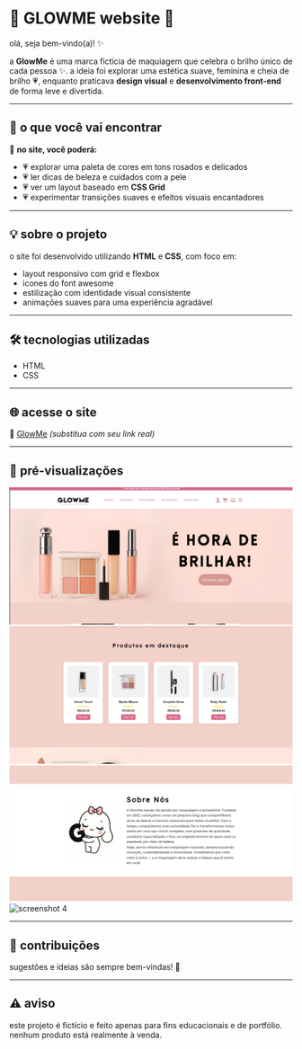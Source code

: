 # 💖 GLOWME website 💖

olá, seja bem-vindo(a)! ✨

a **GlowMe** é uma marca fictícia de maquiagem que celebra o brilho único de cada pessoa ✨. a ideia foi explorar uma estética suave, feminina e cheia de brilho 💗, enquanto praticava **design visual** e **desenvolvimento front-end** de forma leve e divertida.

---

## 💭 o que você vai encontrar

📝 **no site, você poderá:**

* 💗 explorar uma paleta de cores em tons rosados e delicados
* 💗 ler dicas de beleza e cuidados com a pele
* 💗 ver um layout baseado em **CSS Grid**
* 💗 experimentar transições suaves e efeitos visuais encantadores

---

## 💡 sobre o projeto

o site foi desenvolvido utilizando **HTML** e **CSS**, com foco em:

* layout responsivo com grid e flexbox
* icones do font awesome
* estilização com identidade visual consistente
* animações suaves para uma experiência agradável

---

## 🛠️ tecnologias utilizadas

* HTML
* CSS

---

## 🌐 acesse o site

🔗 [GlowMe](https://seulinkdoprojeto.com) *(substitua com seu link real)*

---

## 📸 pré-visualizações

![screenshot 1](/assets/img/print1.png)
![screenshot 2](/assets/img/print2.png)
![screenshot 3](/assets/img/print3.png)
![screenshot 4](/assets/img/print4.png)

---

## 🤝 contribuições

sugestões e ideias são sempre bem-vindas! 🌷

---

## ⚠️ aviso

este projeto é fictício e feito apenas para fins educacionais e de portfólio. nenhum produto está realmente à venda.


